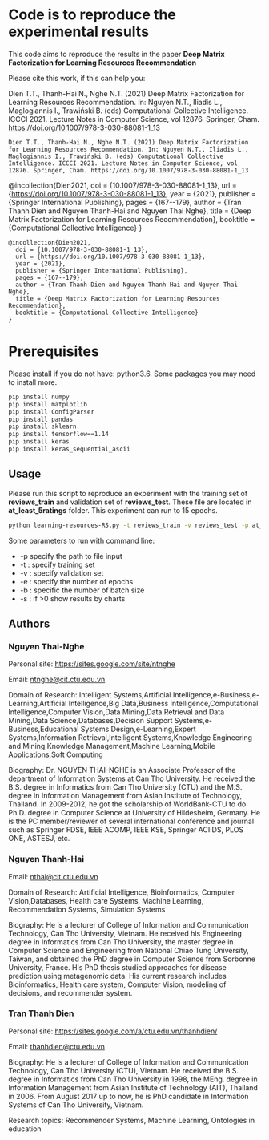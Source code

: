 # Code is to reproduce the experimental results
This code aims to reproduce the results in the paper **Deep Matrix Factorization for Learning Resources Recommendation**

Please cite this work, if this can help you:

Dien T.T., Thanh-Hai N., Nghe N.T. (2021) Deep Matrix Factorization for Learning Resources Recommendation. In: Nguyen N.T., Iliadis L., Maglogiannis I., Trawiński B. (eds) Computational Collective Intelligence. ICCCI 2021. Lecture Notes in Computer Science, vol 12876. Springer, Cham. https://doi.org/10.1007/978-3-030-88081-1_13

```
Dien T.T., Thanh-Hai N., Nghe N.T. (2021) Deep Matrix Factorization for Learning Resources Recommendation. In: Nguyen N.T., Iliadis L., Maglogiannis I., Trawiński B. (eds) Computational Collective Intelligence. ICCCI 2021. Lecture Notes in Computer Science, vol 12876. Springer, Cham. https://doi.org/10.1007/978-3-030-88081-1_13
```
@incollection{Dien2021,
  doi = {10.1007/978-3-030-88081-1_13},
  url = {https://doi.org/10.1007/978-3-030-88081-1_13},
  year = {2021},
  publisher = {Springer International Publishing},
  pages = {167--179},
  author = {Tran Thanh Dien and Nguyen Thanh-Hai and Nguyen Thai Nghe},
  title = {Deep Matrix Factorization for Learning Resources Recommendation},
  booktitle = {Computational Collective Intelligence}
}

```
@incollection{Dien2021,
  doi = {10.1007/978-3-030-88081-1_13},
  url = {https://doi.org/10.1007/978-3-030-88081-1_13},
  year = {2021},
  publisher = {Springer International Publishing},
  pages = {167--179},
  author = {Tran Thanh Dien and Nguyen Thanh-Hai and Nguyen Thai Nghe},
  title = {Deep Matrix Factorization for Learning Resources Recommendation},
  booktitle = {Computational Collective Intelligence}
}
```

# Prerequisites
Please install if you do not have: python3.6. Some packages you may need to install more.
```bash
pip install numpy
pip install matplotlib
pip install ConfigParser
pip install pandas
pip install sklearn
pip install tensorflow==1.14
pip install keras
pip install keras_sequential_ascii
```
## Usage

Please run this script to reproduce an experiment with the training set of **reviews_train** and validation set of **reviews_test**. These file are located in **at_least_5ratings** folder. This experiment can run to 15 epochs.
```bash
python learning-resources-RS.py -t reviews_train -v reviews_test -p at_least_5ratings -e 15
```
Some parameters to run with command line:
- -p specify the path to file input
- -t : specify training set
- -v : specify validation set
- -e : specify the number of epochs
- -b : specific the number of batch size
- -s : if >0 show results by charts

## Authors
### Nguyen Thai-Nghe
Personal site: https://sites.google.com/site/ntnghe

Email: ntnghe@cit.ctu.edu.vn

Domain of Research: Intelligent Systems,Artificial Intelligence,e-Business,e-Learning,Artificial Intelligence,Big Data,Business Intelligence,Computational Intelligence,Computer Vision,Data Mining,Data Retrieval and Data Mining,Data Science,Databases,Decision Support Systems,e-Business,Educational Systems Design,e-Learning,Expert Systems,Information Retrieval,Intelligent Systems,Knowledge Engineering and Mining,Knowledge Management,Machine Learning,Mobile Applications,Soft Computing

Biography: Dr. NGUYEN THAI-NGHE is an Associate Professor of the department of Information Systems at Can Tho University. He received the B.S. degree in Informatics from Can Tho University (CTU) and the M.S. degree in Information Management from Asian Institute of Technology, Thailand. In 2009-2012, he got the scholarship of WorldBank-CTU to do Ph.D. degree in Computer Science at University of Hildesheim, Germany. He is the PC member/reviewer of several international conference and journal such as Springer FDSE, IEEE ACOMP, IEEE KSE, Springer ACIIDS, PLOS ONE, ASTESJ, etc.
### Nguyen Thanh-Hai
Email: nthai@cit.ctu.edu.vn

Domain of Research: Artificial Intelligence, Bioinformatics, Computer Vision,Databases, Health care Systems, Machine Learning, Recommendation Systems, Simulation Systems

Biography: He is a lecturer of College of Information and Communication Technology, Can Tho University, Vietnam. He received his Engineering degree in Informatics from Can Tho University, the master degree in Computer Science and Engineering from National Chiao Tung University, Taiwan, and obtained the PhD degree in Computer Science from Sorbonne University, France. His PhD thesis studied approaches for disease prediction using metagenomic data. His current research includes Bioinformatics, Health care system, Computer Vision, modeling of decisions, and recommender system.
### Tran Thanh Dien
Personal site: https://sites.google.com/a/ctu.edu.vn/thanhdien/

Email: thanhdien@ctu.edu.vn

Biography: He is a lecturer of College of Information and Communication Technology, Can Tho University (CTU), Vietnam. He received the B.S. degree in Informatics from Can Tho University in 1998, the MEng. degree in Information Management from Asian Institute of Technology (AIT), Thailand in 2006. From August 2017 up to now, he is PhD candidate in Information Systems of Can Tho University, Vietnam.

Research topics: Recommender Systems, Machine Learning, Ontologies in education


